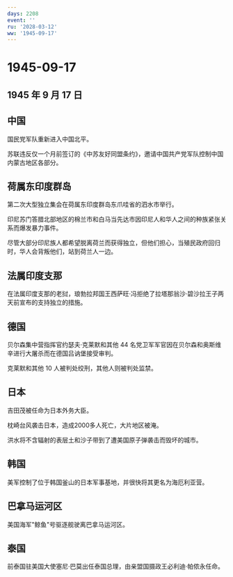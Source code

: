 ```yaml
---
days: 2208
event: ''
ru: '2028-03-12'
ww: '1945-09-17'
---
```


# 1945-09-17

## 1945 年 9 月 17 日

## 中国

国民党军队重新进入中国北平。

苏联违反仅一个月前签订的《中苏友好同盟条约》，邀请中国共产党军队控制中国内蒙古地区各部分。

## 荷属东印度群岛

第二次大型独立集会在荷属东印度群岛东爪哇省的泗水市举行。

印尼苏门答腊北部地区的棉兰市和白马当先达市因印尼人和华人之间的种族紧张关系而爆发暴力事件。

尽管大部分印尼族人都希望脱离荷兰而获得独立，但他们担心，当殖民政府回归时，华人会背叛他们，站到荷兰人一边。

## 法属印度支那

在法属印度支那的老挝，琅勃拉邦国王西萨旺·冯拒绝了拉塔那翁沙·碧沙拉王子两天前宣布的支持独立的措施。

## 德国

贝尔森集中营指挥官约瑟夫·克莱默和其他 44
名党卫军军官因在贝尔森和奥斯维辛进行大屠杀而在德国吕讷堡接受审判。

克莱默和其他 10 人被判处绞刑，其他人则被判处监禁。

## 日本

吉田茂被任命为日本外务大臣。

枕崎台风袭击日本，造成2000多人死亡，大片地区被淹。

洪水将不含辐射的表层土和沙子带到了遭美国原子弹袭击而毁坏的城市。

## 韩国

美军控制了位于韩国釜山的日本军事基地，并很快将其更名为海厄利亚营。

## 巴拿马运河区

美国海军"鲸鱼"号驱逐舰驶离巴拿马运河区。

## 泰国

前泰国驻美国大使塞尼·巴莫出任泰国总理，由亲盟国摄政王必利迪·帕侬永任命。